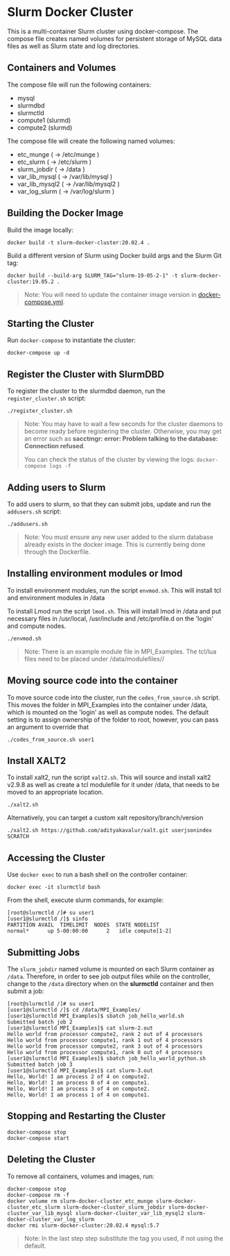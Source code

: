 # Slurm Docker Cluster

This is a multi-container Slurm cluster using docker-compose.  The compose file
creates named volumes for persistent storage of MySQL data files as well as
Slurm state and log directories.

## Containers and Volumes

The compose file will run the following containers:

* mysql
* slurmdbd
* slurmctld
* compute1 (slurmd)
* compute2 (slurmd)

The compose file will create the following named volumes:

* etc_munge         ( -> /etc/munge     )
* etc_slurm         ( -> /etc/slurm     )
* slurm_jobdir      ( -> /data          )
* var_lib_mysql     ( -> /var/lib/mysql )
* var_lib_mysql2    ( -> /var/lib/mysql2 )
* var_log_slurm     ( -> /var/log/slurm )

## Building the Docker Image

Build the image locally:

```console
docker build -t slurm-docker-cluster:20.02.4 .
```

Build a different version of Slurm using Docker build args and the Slurm Git
tag:

```console
docker build --build-arg SLURM_TAG="slurm-19-05-2-1" -t slurm-docker-cluster:19.05.2 .
```

> Note: You will need to update the container image version in
> [docker-compose.yml](docker-compose.yml).



## Starting the Cluster

Run `docker-compose` to instantiate the cluster:

```console
docker-compose up -d
```

## Register the Cluster with SlurmDBD

To register the cluster to the slurmdbd daemon, run the `register_cluster.sh`
script:

```console
./register_cluster.sh
```

> Note: You may have to wait a few seconds for the cluster daemons to become
> ready before registering the cluster.  Otherwise, you may get an error such
> as **sacctmgr: error: Problem talking to the database: Connection refused**.
>
> You can check the status of the cluster by viewing the logs: `docker-compose
> logs -f`

## Adding users to Slurm

To add users to slurm, so that they can submit jobs, update and run the `addusers.sh` script:

```console
./addusers.sh
```
> Note: You must ensure any new user added to the slurm database already exists
> in the docker image. This is currently being done through the Dockerfile.

## Installing environment modules or lmod
To install environment modules, run the script `envmod.sh`. This will install tcl and environment
modules in /data 

To install Lmod run the script `lmod.sh`. This will install lmod in /data and put necessary 
files in /usr/local, /usr/include and /etc/profile.d on the 'login' and compute nodes.
```console
./envmod.sh
```
> Note: There is an example module file in MPI_Examples. The tcl/lua files need to be placed under
/data/modulefiles/<sw name>/<version> 

## Moving source code into the container

To move source code into the cluster, run the `codes_from_source.sh` script. This moves 
the folder in MPI_Examples into the container under /data, which is mounted on the 'login' 
as well as compute nodes. The default setting is to assign ownership of the folder to root, 
however, you can pass an argument to override that
```console
./codes_from_source.sh user1
```  

## Install XALT2
To install xalt2, run the script `xalt2.sh`. This will source and install xalt2 v2.9.8 as well
as create a tcl modulefile for it under /data, that needs to be moved to an appropriate location.
```console
./xalt2.sh
```
Alternatively, you can target a custom xalt repository/branch/version
```console
./xalt2.sh https://github.com/adityakavalur/xalt.git userjsonindex SCRATCH 
```

## Accessing the Cluster

Use `docker exec` to run a bash shell on the controller container:

```console
docker exec -it slurmctld bash
```

From the shell, execute slurm commands, for example:

```console
[root@slurmctld /]# su user1
[user1@slurmctld /]$ sinfo
PARTITION AVAIL  TIMELIMIT  NODES  STATE NODELIST 
normal*      up 5-00:00:00      2   idle compute[1-2] 
```

## Submitting Jobs

The `slurm_jobdir` named volume is mounted on each Slurm container as `/data`.
Therefore, in order to see job output files while on the controller, change to
the `/data` directory when on the **slurmctld** container and then submit a job:

```console
[root@slurmctld /]# su user1
[user1@slurmctld /]$ cd /data/MPI_Examples/
[user1@slurmctld MPI_Examples]$ sbatch job_hello_world.sh 
Submitted batch job 2
[user1@slurmctld MPI_Examples]$ cat slurm-2.out 
Hello world from processor compute2, rank 2 out of 4 processors
Hello world from processor compute1, rank 1 out of 4 processors
Hello world from processor compute2, rank 3 out of 4 processors
Hello world from processor compute1, rank 0 out of 4 processors
[user1@slurmctld MPI_Examples]$ sbatch job_hello_world_python.sh 
Submitted batch job 3
[user1@slurmctld MPI_Examples]$ cat slurm-3.out 
Hello, World! I am process 2 of 4 on compute2.
Hello, World! I am process 0 of 4 on compute1.
Hello, World! I am process 3 of 4 on compute2.
Hello, World! I am process 1 of 4 on compute1.
```

## Stopping and Restarting the Cluster

```console
docker-compose stop
docker-compose start
```

## Deleting the Cluster

To remove all containers, volumes and images, run:

```console
docker-compose stop
docker-compose rm -f
docker volume rm slurm-docker-cluster_etc_munge slurm-docker-cluster_etc_slurm slurm-docker-cluster_slurm_jobdir slurm-docker-cluster_var_lib_mysql slurm-docker-cluster_var_lib_mysql2 slurm-docker-cluster_var_log_slurm
docker rmi slurm-docker-cluster:20.02.4 mysql:5.7
```
> Note: In the last step step substitute the tag you used, if not using the default.
